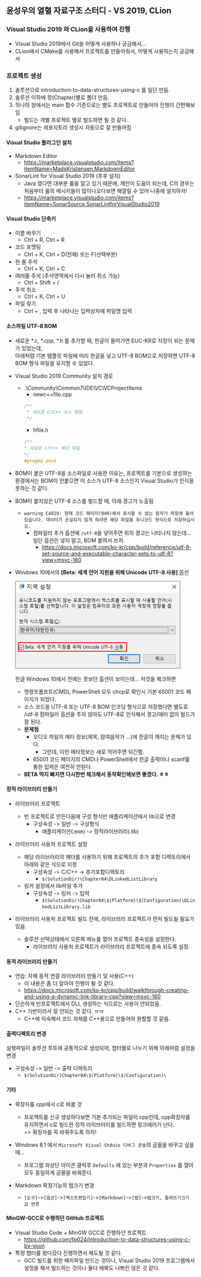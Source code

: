 ﻿## 윤성우의 열혈 자료구조 스터디 - VS 2019, CLion
### Visual Studio 2019 와 CLion을 사용하여 진행

* Visual Studio 2019에서 Git을 어떻게 사용하나 궁금해서...
* CLion에서 CMake를 사용해서 프로젝트를 만들어줘서, 어떻게 사용하는지 궁금해서

### 프로젝트 생성
1. 솔루션으로 introduction-to-data-structures-using-c 를 일단 만듬.
2. 솔루션 이하에 장(Chapter)별로 폴더 만듬.
3. 하나의 장에서는 main 함수 기준으로는 별도 프로젝트로 만들어야 진행이 간편해보임  
    * 빌드는 개별 프로젝트 별로 빌드하면 될 것 같다.
4. gitignore는 레포지토리 생성시 자동으로 잘 만들어짐


#### Visual Studio 플러그인 설치
* Markdown Editor
  * https://marketplace.visualstudio.com/items?itemName=MadsKristensen.MarkdownEditor
* SonarLint for Visual Studio 2019 (추후 설치)
  * Java 였다면 대부분 룰을 알고 있기 때문에, 제안이 도움이 되는데, C의 경우는 처음부터 룰의 메시지들이 많이나오다보면 해깔릴 수 있어 나중에 설치하자!
  * https://marketplace.visualstudio.com/items?itemName=SonarSource.SonarLintforVisualStudio2019

#### Visual Studio 단축키
* 이름 바꾸기
  * Ctrl + R, Ctrl + R
* 코드 포멧팅
  * Ctrl + K, Ctrl + D(전체) 또는 F(선택부분)
* 한 줄 주석
  * Ctrl + K, Ctrl + C
* 여러줄 주석 (주석영역에서 다시 눌러 취소 가능)
  * Ctrl + Shift + /
* 주석 취소
  * Ctrl + K, Ctrl + U
* 파일 찾기
  * Ctrl + ,  입력 후 나타나는 입력상자에 파일명 입력

#### 소스파일 UTF-8 BOM
* 새로운 *.c, *.cpp, *.h 를 추가할 때, 한글이 들어가면 EUC-KR로 저장이 되는 문제가 있었는데,  
  아래처럼 기본 템플릿 파일에 미리 한글을 넣고 UTF-8 BOM으로 저장하면 UTF-8 BOM 형식 파일을 유지할 수 있었다. 
  
* Visual Studio 2019 Community 설치 경로
  * .\Community\Common7\IDE\VC\VCProjectItems
    * newc++file.cpp
    ```c
    /**
     * 새로운 C/C++ 소스 파일
     */
    ```
    * hfile.h
     ```c
    /**
     * 새로운 C/C++ 헤더 파일
     */
    #pragma once
    
     ```

* BOM이 붙은 UTF-8을 소스파일로 사용한 이유는, 프로젝트를 기본으로 생성하는 환경에서는 BOM이 안붙으면 이 소스가 UTF-8 소스인지 Visual Studio가 인식을 못하는 것 같다.

* BOM이 붙지않은 UTF-8 소스를 빌드할 때, 아래 경고가 노출됨
  * `warning C4819: 현재 코드 페이지(949)에서 표시할 수 없는 문자가 파일에 들어 있습니다. 데이터가 손실되지 않게 하려면 해당 파일을 유니코드 형식으로 저장하십시오.`
    * 컴파일러 추가 옵션에 `/utf-8`을 넣어주면 위의 경고는 나타나지 않는데... 일단 옵션은 넣지 말고, BOM 붙여서 쓰자. 
      * https://docs.microsoft.com/ko-kr/cpp/build/reference/utf-8-set-source-and-executable-character-sets-to-utf-8?view=msvc-160
  
* Windows 10에서의 **[Beta: 세계 언어 지원을 위해 Unicode UTF-8 사용]** 옵션

  ![세계 언어 지원을 위해 Unicode UTF-8 사용 옵션](./image/beta-use-unicode.png)

  한글 Windows 10에서 전에는 못보던 옵션이 보이는데... 저것을 체크하면 <br>

  * 명령프롬프트(CMD), PowerShell 모두 chcp로 확인시 기본 65001 코드 페이지가 되었다.
  * 소스 코드을 UTF-8 또는 UTF-8 BOM 인코딩 형식으로 저장했다면 별도로 /utf-8 컴파일러 옵션을 주지 않아도 UTF-8로 인식해서 경고/에러 없이 빌드가 잘 된다.  
  * **문제점**
    * 오디오 파일의 메타 정보(제목, 참여음악가 ...)에 한글이 깨지는 문제가 있다.
      * 그런데, 이런 메타정보는 새로 적어주면 되긴함.
    * 65001 코드 페이지의 CMD나 PowerShell에서 한글 출력이나 scanf를 통한 입력은 여전히 안된다.
  * **BETA 딱지 빠지면 다시한번 체크해서 동작확인해보면 좋겠다. ㅎㅎ** 

#### 정적 라이브러리 만들기
* 라이브러리 프로젝트 
  * 빈 프로젝트로 만든다음에 구성 형식만 애플리케이션에서 lib으로 변경
    * 구성속성 -> 일반 -> 구성형식
      * 애플리케이션(.exe) -> 정적라이브러리(.lib)

* 라이브러리 사용처 프로젝트 설정
  * 해당 라이브러리의 헤더를 사용하기 위해 프로젝트의 추가 포함 디렉토리에서 아래와 같은 식으로 지정
    * 구성속성 -> C/C++ -> 추가포함디렉토리
      * `$(SolutionDir)\Chapter04\DLinkedListLibrary`
  * 링커 설정에서 lib파일 추가
    * 구성속성 -> 링커 -> 입력
      * `$(SolutionDir)Chapter04\$(Platform)\$(Configuration)\DLinkedListLibrary.lib`

* 라이브러리 사용처 프로젝트 빌드 전에, 라이브러리 프로젝트가 먼저 빌드될 필요가 있음.
  * 솔루션 선택상태에서 오른쪽 메뉴를 열어 프로젝트 종속성을 설정한다. 
    * 라이브러리 사용처 프로젝트가 라이브러리 프로젝트에 종속 되도록 설정.


#### 동적 라이브러리 만들기
* 연습: 자체 동적 연결 라이브러리 만들기 및 사용(C++)
  * 이 내용은 좀 더 알아야 진행이 될 것 같다.
  * https://docs.microsoft.com/ko-kr/cpp/build/walkthrough-creating-and-using-a-dynamic-link-library-cpp?view=msvc-160
* 단순하게 빈프로젝트에서 DLL 생성하는 식으로는 사용이 안되었음.
* C++ 기반이라서 잘 안되는 것 같다. ㅠㅠ
  * C++에 익숙해서 코드 자체를 C++용으로 만들어야 원할할 것 같음.


#### 출력디렉토리 변경
실행파일이 솔루션 루트에 공통적으로 생성되어, 챕터별로 나누기 위해 아래처럼 설정을 변경
* 구성속성 -> 일반 -> 출력 디렉토리
  * `$(SolutionDir)Chapter04\$(Platform)\$(Configuration)\`

#### 기타
* 확장자를 cpp에서 c로 바꿀 것
  * 프로젝트를 신규 생성하다보면 기본 추가되는 파일이 cpp인데, cpp확장자를 유지하면서 c로 빌드한 정적 라이브러리를 빌드하면 링크에러가 난다.  
    => 확장자를 꼭 바꿔주도록 하자!

* Windows 8.1 에서 `Microsoft Visual Stduio 디버그 콘솔`의 글꼴을 바꾸고 싶을 때...
  * 프로그램 좌상단 아이콘 클릭후 `Defaults` 에 있는 부분과 `Properties` 를  열어 모두 동일하게 글꼴을 바꿔준다.

* Markdown 확장기능의 탭크기 변경
  * `[도구]`->`[옵션]`->`[텍스트편집기]`->`[Markdown]`->`[탭]`->`탭크기, 들여쓰기크기 값 변경`


#### MinGW-GCC로 수행하던 GitHub 프로젝트
* Visual Studio Code + MinGW GCC로 진행하던 프로젝트
  * https://github.com/fp024/introduction-to-data-structures-using-c-by-yoon
* 특정 챕터를 왔다갔다 진행하면서 해도될 것 같다.
  * GCC 빌드를 위한 배치파일 만드는 것이나, Visual Studio 2019 프로그램에서 설정을 해서 빌드하는 것이나 둘다 해봐도 나쁘진 않은 것 같다.
